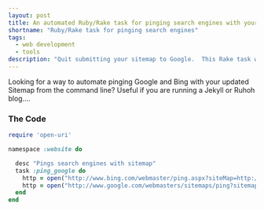 ```yaml
---
layout: post
title: An automated Ruby/Rake task for pinging search engines with your sitemap
shortname: "Ruby/Rake task for pinging search engines"
tags:
  - web development
  - tools
description: "Quit submitting your sitemap to Google.  This Rake task will automatically push your sitemap for indexing, and can be extended to other search engines."
---
```


Looking for a way to automate pinging Google and Bing with your updated Sitemap from the command line?  Useful if you are running a Jekyll or Ruhoh blog....

### The Code

```ruby
require 'open-uri'

namespace :website do

  desc "Pings search engines with sitemap"
  task :ping_google do
    http = open("http://www.bing.com/webmaster/ping.aspx?siteMap=http://brandonparsons.me/sitemap.xml")
    http = open("http://www.google.com/webmasters/sitemaps/ping?sitemap=http://brandonparsons.me/sitemap.xml")
  end
end
```
